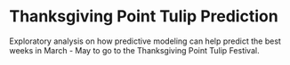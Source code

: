 # Thanksgiving Point Tulip Prediction
Exploratory analysis on how predictive modeling can help predict the best weeks in March - May to go to the Thanksgiving Point Tulip Festival.
